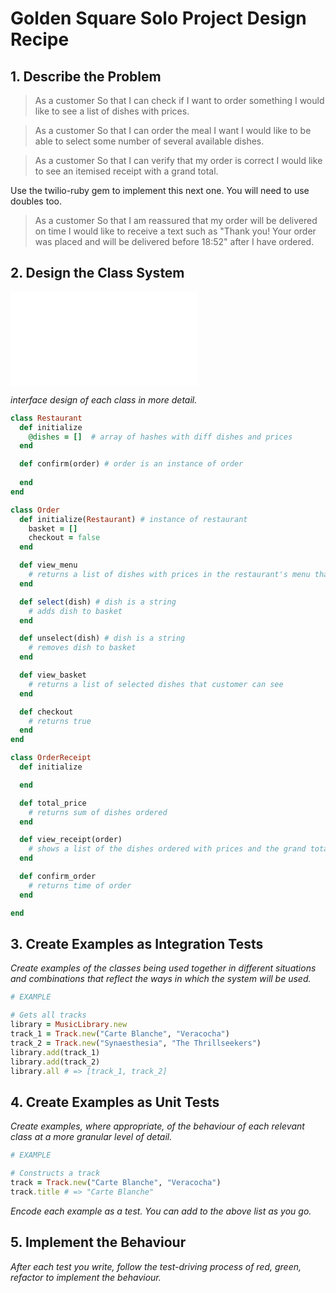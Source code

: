 # Golden Square Solo Project Design Recipe

## 1. Describe the Problem

>As a customer
>So that I can check if I want to order something
>I would like to see a list of dishes with prices.

>As a customer
>So that I can order the meal I want
>I would like to be able to select some number of several available dishes.

>As a customer
>So that I can verify that my order is correct
>I would like to see an itemised receipt with a grand total.

Use the twilio-ruby gem to implement this next one. You will need to use doubles too.

>As a customer
>So that I am reassured that my order will be delivered on time
>I would like to receive a text such as "Thank you! Your order was placed and will be delivered before 18:52" after I have ordered.

## 2. Design the Class System

![design](golden-square-takeaway-project/recipe.md "Diagram")


_interface design of each class in more detail._

```ruby
class Restaurant
  def initialize
    @dishes = []  # array of hashes with diff dishes and prices
  end

  def confirm(order) # order is an instance of order
    
  end
end
```

```ruby
class Order
  def initialize(Restaurant) # instance of restaurant
    basket = []
    checkout = false
  end

  def view_menu
    # returns a list of dishes with prices in the restaurant's menu that customer can see
  end

  def select(dish) # dish is a string
    # adds dish to basket
  end

  def unselect(dish) # dish is a string
    # removes dish to basket
  end

  def view_basket
    # returns a list of selected dishes that customer can see
  end

  def checkout
    # returns true
  end
end
```

```ruby
class OrderReceipt
  def initialize

  end

  def total_price
    # returns sum of dishes ordered
  end

  def view_receipt(order)
    # shows a list of the dishes ordered with prices and the grand total
  end

  def confirm_order
    # returns time of order
  end

end
```

## 3. Create Examples as Integration Tests

_Create examples of the classes being used together in different situations and
combinations that reflect the ways in which the system will be used._

```ruby
# EXAMPLE

# Gets all tracks
library = MusicLibrary.new
track_1 = Track.new("Carte Blanche", "Veracocha")
track_2 = Track.new("Synaesthesia", "The Thrillseekers")
library.add(track_1)
library.add(track_2)
library.all # => [track_1, track_2]
```

## 4. Create Examples as Unit Tests

_Create examples, where appropriate, of the behaviour of each relevant class at
a more granular level of detail._

```ruby
# EXAMPLE

# Constructs a track
track = Track.new("Carte Blanche", "Veracocha")
track.title # => "Carte Blanche"
```

_Encode each example as a test. You can add to the above list as you go._

## 5. Implement the Behaviour

_After each test you write, follow the test-driving process of red, green,
refactor to implement the behaviour._
